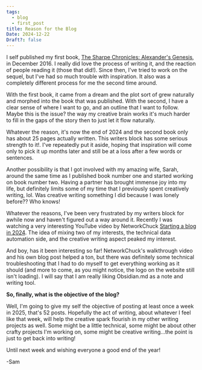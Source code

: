```yaml
---
tags:
  - blog
  - first_post
title: Reason for the Blog
Date: 2024-12-22
Draft?: false
---
```

I self published my first book, [The Sharpe Chronicles: Alexander's Genesis](https://www.amazon.com/gp/product/1520218400/ref=ox_sc_saved_image_9?smid=ATVPDKIKX0DER&psc=1), in December 2016. I really did love the process of writing it, and the reaction of people reading it (those that did!). Since then, I've tried to work on the sequel, but I've had so much trouble with inspiration. It also was a completely different process for me the second time around. 

With the first book, it came from a dream and the plot sort of grew naturally and morphed into the book that was published. With the second, I have a clear sense of where I want to go, and an outline that I want to follow. Maybe this is the issue? the way my creative brain works it's much harder to fill in the gaps of the story then to just let it flow naturally.

Whatever the reason, it's now the end of 2024 and the second book only has about 25 pages actually written. This writers block has some serious strength to it!. I've repeatedly put it aside, hoping that inspiration will come only to pick it up months later and still be at a loss after a few words or sentences.

Another possibility is that I got involved with my amazing wife, Sarah, around the same time as I published book number one and started working on book number two. Having a partner has brought immense joy into my life, but definitely limits some of my time that I previously spent creatively writing, lol. Was creative writing something I did because I was lonely before?? Who knows!

Whatever the reasons, I've been very frustrated by my writers block for awhile now and haven't figured out a way around it. Recently I was watching a very interesting YouTube video by NetworkChuck [Starting a blog in 2024](https://www.youtube.com/watch?v=dnE7c0ELEH8). The idea of mixing two of my interests, the technical data automation side, and the creative writing aspect peaked my interest.

And boy, has it been interesting so far! NetworkChuck's walkthrough video and his own blog post helped a ton, but there was definitely some technical troubleshooting that I had to do myself to get everything working as it should (and more to come, as you might notice, the logo on the website still isn't loading). I will say that I am really liking Obsidian.md as a note and writing tool.

**So, finally, what is the objective of the blog?**

Well, I'm going to give my self the objective of posting at least once a week in 2025, that's 52 posts. Hopefully the act of writing, about whatever I feel like that week, will help the creative spark flourish in my other writing projects as well. Some might be a little technical, some might be about other crafty projects I'm working on, some might be creative writing...the point is just to get back into writing!

Until next week and wishing everyone a good end of the year!

-Sam

